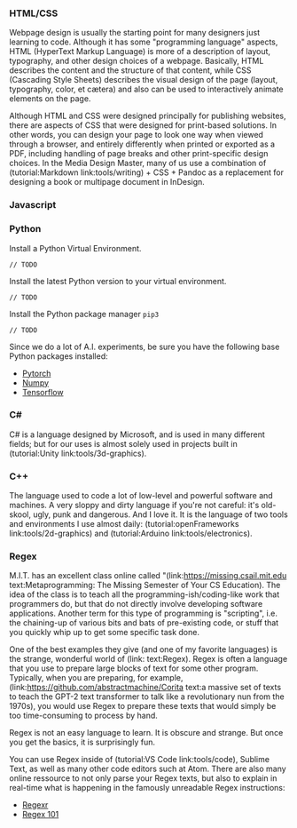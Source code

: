 ### HTML/CSS
Webpage design is usually the starting point for many designers just learning to code. Although it has some "programming language" aspects, HTML (HyperText Markup Language) is more of a description of layout, typography, and other design choices of a webpage. Basically, HTML describes the content and the structure of that content, while CSS (Cascading Style Sheets) describes the visual design of the page (layout, typography, color, et cætera) and also can be used to interactively animate elements on the page.

Although HTML and CSS were designed principally for publishing websites, there are aspects of CSS that were designed for print-based solutions. In other words, you can design your page to look one way when viewed through a browser, and entirely differently when printed or exported as a PDF, including handling of page breaks and other print-specific design choices. In the Media Design Master, many of us use a combination of (tutorial:Markdown link:tools/writing) + CSS + Pandoc as a replacement for designing a book or multipage document in InDesign.

### Javascript


### Python
Install a Python Virtual Environment.

```
// TODO
```

Install the latest Python version to your virtual environment.

```
// TODO
```

Install the Python package manager `pip3`

```
// TODO
```

Since we do a lot of A.I. experiments, be sure you have the following base Python packages installed:

- [Pytorch](https://pytorch.org/get-started/locally/)
- [Numpy](https://numpy.org/install/)
- [Tensorflow](https://www.tensorflow.org/install/pip?hl=fr)

### C#

C# is a language designed by Microsoft, and is used in many different fields; but for our uses is almost solely used in projects built in (tutorial:Unity link:tools/3d-graphics).

### C++

The language used to code a lot of low-level and powerful software and machines. A very sloppy and dirty language if you're not careful: it's old-skool, ugly, punk and dangerous. And I love it. It is the language of two tools and environments I use almost daily: (tutorial:openFrameworks link:tools/2d-graphics) and (tutorial:Arduino link:tools/electronics).

### Regex

M.I.T. has an excellent class online called "(link:https://missing.csail.mit.edu text:Metaprogramming: The Missing Semester of Your CS Education). The idea of the class is to teach all the programming-ish/coding-like work that programmers do, but that do not directly involve developing software applications. Another term for this type of programming is "scripting", i.e. the chaining-up of various bits and bats of pre-existing code, or stuff that you quickly whip up to get some specific task done.

One of the best examples they give (and one of my favorite languages) is the strange, wonderful world of (link: text:Regex). Regex is often a language that you use to prepare large blocks of text for some other program. Typically, when you are preparing, for example, (link:https://github.com/abstractmachine/Corita text:a massive set of texts to teach the GPT-2 text transformer to talk like a revolutionary nun from the 1970s), you would use Regex to prepare these texts that would simply be too time-consuming to process by hand.

Regex is not an easy language to learn. It is obscure and strange. But once you get the basics, it is surprisingly fun.

You can use Regex inside of (tutorial:VS Code link:tools/code), Sublime Text, as well as many other code editors such at Atom. There are also many online ressource to not only parse your Regex texts, but also to explain in real-time what is happening in the famously unreadable Regex instructions:

- [Regexr](https://regexr.com)
- [Regex 101](https://regex101.com)
